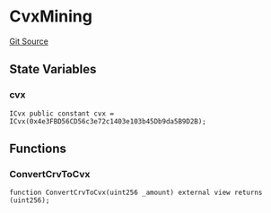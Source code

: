 # CvxMining
[Git Source](https://github.com/larrythecucumber321/protocol/blob/aabf2c9d4120808940fb3be9193cb66ea71ac351/contracts/plugins/assets/convex/vendor/CvxMining.sol)


## State Variables
### cvx

```solidity
ICvx public constant cvx = ICvx(0x4e3FBD56CD56c3e72c1403e103b45Db9da5B9D2B);
```


## Functions
### ConvertCrvToCvx


```solidity
function ConvertCrvToCvx(uint256 _amount) external view returns (uint256);
```


